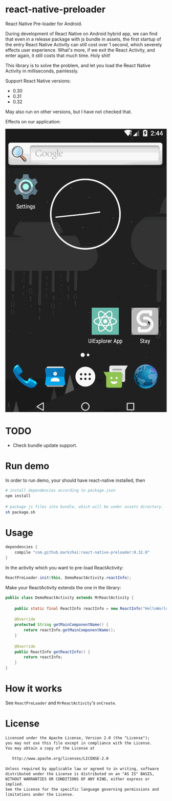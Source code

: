 # react-native-preloader

React Native Pre-loader for Android.

During development of React Native on Android hybrid app, we can find that even in a release package with js bundle in assets, the first startup of the entry React Native Activity can still cost over 1 second, which severely effects user experience. What's more, if we exit the React Activity, and enter again, it still costs that much time. Holy shit!

This library is to solve the problem, and let you load the React Native Activity in milliseconds, painlessly.

Support React Native versions:
- 0.30
- 0.31
- 0.32

May also run on other versions, but I have not checked that.

Effects on our application:

![screenshot](screenshot.gif "screenshot")

# TODO

- Check bundle update support.

# Run demo

In order to run demo, your should have react-native installed, then

```bash
# install dependencies according to package.json
npm install

# package js files into bundle, which will be under assets directory.
sh package.sh
```

# Usage

```groovy
dependencies {
    compile "com.github.markzhai:react-native-preloader:0.32.0"
}
```

In the activity which you want to pre-load ReactActivity:

```java
ReactPreLoader.init(this, DemoReactActivity.reactInfo);
```

Make your ReactActivity extends the one in the library:

```java
public class DemoReactActivity extends MrReactActivity {

    public static final ReactInfo reactInfo = new ReactInfo("HelloWorld", null);

    @Override
    protected String getMainComponentName() {
        return reactInfo.getMainComponentName();
    }

    @Override
    public ReactInfo getReactInfo() {
        return reactInfo;
    }
}
```

# How it works

See `ReactPreLoader` and `MrReactActivity`'s `onCreate`.

# License

    Licensed under the Apache License, Version 2.0 (the "License");
    you may not use this file except in compliance with the License.
    You may obtain a copy of the License at

       http://www.apache.org/licenses/LICENSE-2.0

    Unless required by applicable law or agreed to in writing, software
    distributed under the License is distributed on an "AS IS" BASIS,
    WITHOUT WARRANTIES OR CONDITIONS OF ANY KIND, either express or implied.
    See the License for the specific language governing permissions and
    limitations under the License.
